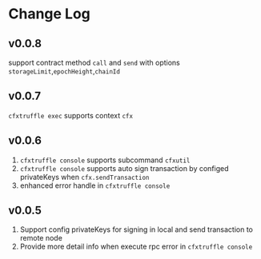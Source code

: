 
# Change Log
## v0.0.8
support contract method `call` and `send` with options `storageLimit`,`epochHeight`,`chainId`

## v0.0.7
`cfxtruffle exec` supports context `cfx`

## v0.0.6
1. `cfxtruffle console` supports subcommand `cfxutil`
2. `cfxtruffle console` supports auto sign transaction by configed privateKeys when `cfx.sendTransaction`
3. enhanced error handle in `cfxtruffle console`

## v0.0.5
1. Support config privateKeys for signing in local and send transaction to remote node
2. Provide more detail info when execute rpc error in `cfxtruffle console`
